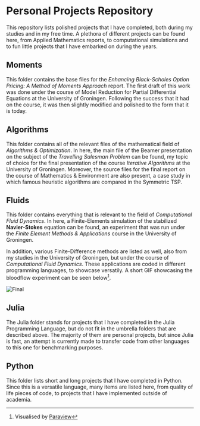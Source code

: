 # Personal Projects Repository
This repository lists polished projects that I have completed, both during my studies and in my free time. A plethora of different projects can be found here, from Applied Mathematics reports, to computational simulations and to fun little projects that I have embarked on during the years.

## Moments
This folder contains the base files for the *Enhancing Black-Scholes Option Pricing: A Method of Moments Approach* report. The first draft of this work was done under the course of Model Reduction for Partial Differential Equations at the University of Groningen. Following the success that it had on the course, it was then slightly modified and polished to the form that it is today.

## Algorithms
This folder contains all of the relevant files of the mathematical field of *Algorithms & Optimization*. In here, the main file of the Beamer presentation on the subject of the *Travelling Salesman Problem* can be found, my topic of choice for the final presentation of the course *Iterative Algorithms* at the University of Groningen. Moreover, the source files for the final report on the course of Mathematics & Environment are also present, a case study in which famous heuristic algorithms are compared in the Symmetric TSP.

## Fluids
This folder contains everything that is relevant to the field of *Computational Fluid Dynamics*. In here, a Finite-Elements simulation of the stabilized **Navier-Stokes** equation can be found, an experiment that was run under the *Finite Element Methods & Applications* course in the University of Groningen. 

In addition, various Finite-Difference methods are listed as well, also from my studies in the University of Groningen, but under the course of *Computational Fluid Dynamics*. These applications are coded in different programming languages, to showcase versatily. A short GIF showcasing the bloodflow experiment can be seen below[^1].

![Final](https://github.com/user-attachments/assets/b8a73e2b-91be-428e-851e-b1cf42fbe003)

[^1]: Visualised by [Paraview](https://www.paraview.org/)

## Julia
The Julia folder stands for projects that I have completed in the Julia Programming Language, but do not fit in the umbrella folders that are described above. The majority of them are personal projects, but since Julia is fast, an attempt is currently made to transfer code from other languages to this one for benchmarking purposes.

## Python
This folder lists short and long projects that I have completed in Python. Since this is a versatile language, many items are listed here, from quality of life pieces of code, to projects that I have implemented outside of academia.
